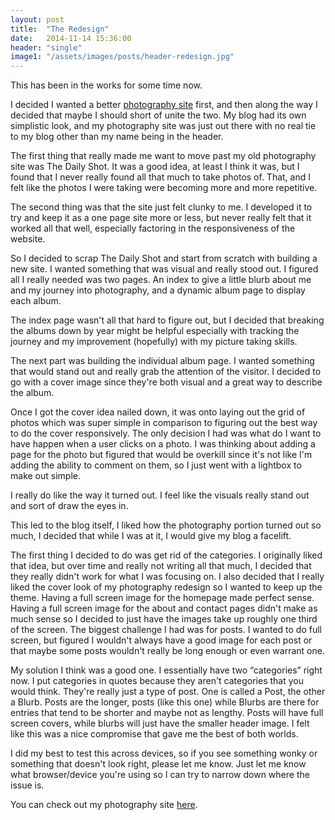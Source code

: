 ```yaml
---
layout: post
title:  "The Redesign"
date:   2014-11-14 15:36:00
header: "single"
image1: "/assets/images/posts/header-redesign.jpg"
---
```


This has been in the works for some time now.

I decided I wanted a better <a href="http://kpwags.com/photography">photography site</a> first, and then along the way I decided that maybe I should short of unite the two.  My blog had its own simplistic look, and my photography site was just out there with no real tie to my blog other than my name being in the header.

The first thing that really made me want to move past my old photography site was The Daily Shot.  It was a good idea, at least I think it was, but I found that I never really found all that much to take photos of.  That, and I felt like the photos I were taking were becoming more and more repetitive.

The second thing was that the site just felt clunky to me.  I developed it to try and keep it as a one page site more or less, but never really felt that it worked all that well, especially factoring in the responsiveness of the website.

So I decided to scrap The Daily Shot and start from scratch with building a new site.  I wanted something that was visual and really stood out.  I figured all I really needed was two pages.  An index to give a little blurb about me and my journey into photography, and a dynamic album page to display each album.

The index page wasn't all that hard to figure out, but I decided that breaking the albums down by year might be helpful especially with tracking the journey and my improvement (hopefully) with my picture taking skills.

The next part was building the individual album page.  I wanted something that would stand out and really grab the attention of the visitor. I decided to go with a cover image since they're both visual and a great way to describe the album.

Once I got the cover idea nailed down, it was onto laying out the grid of photos which was super simple in comparison to figuring out the best way to do the cover responsively.  The only decision I had was what do I want to have happen when a user clicks on a photo. I was thinking about adding a page for the photo but figured that would be overkill since it's not like I'm adding the ability to comment on them, so I just went with a lightbox to make out simple.

I really do like the way it turned out.  I feel like the visuals really stand out and sort of draw the eyes in.

This led to the blog itself, I liked how the photography portion turned out so much, I decided that while I was at it, I would give my blog a facelift.

The first thing I decided to do was get rid of the categories.  I originally liked that idea, but over time and really not writing all that much, I decided that they really didn't work for what I was focusing on.  I also decided that I really liked the cover look of my photography redesign so I wanted to keep up the theme.  Having a full screen image for the homepage made perfect sense.  Having a full screen image for the about and contact pages didn't make as much sense so I decided to just have the images take up roughly one third of the screen. The biggest challenge I had was for posts.  I wanted to do full screen, but figured I wouldn't always have a good image for each post or that maybe some posts wouldn't really be long enough or even warrant one.

My solution I think was a good one.  I essentially have two “categories” right now.  I put categories in quotes because they aren't categories that you would think.  They're really just a type of post.  One is called a Post, the other a Blurb.  Posts are the longer, posts (like this one) while Blurbs are there for entries that tend to be shorter and maybe not as lengthy.  Posts will have full screen covers, while blurbs will just have the smaller header image.  I felt like this was a nice compromise that gave me the best of both worlds.

I did my best to test this across devices, so if you see something wonky or something that doesn't look right, please let me know.  Just let me know what browser/device you're using so I can try to narrow down where the issue is.

You can check out my photography site <a href="http://photography.kpwags.com/">here</a>.